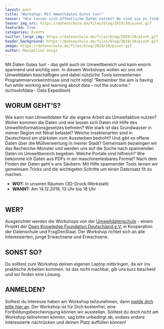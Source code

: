 ```yaml
---
layout: post
title: "Workshop: Mit Umweltdaten Gutes tun!"
teaser: "Wie lassen sich öffentliche Daten nutzen? Wo sind sie zu finden? Im Workshop geht es um Grundlagen und den Austausch zwischen Fortgeschrittenen."
teaser_img_src: https://datenschule.de/files/blog/2019/10/pivot.gif
featured: true
categories: Events
twitter_large_img: https://datenschule.de/files/blog/2019/10/pivot.gif
header_background: https://datenschule.de/files/blog/2019/10/pivot.gif
image: https://datenschule.de/files/blog/2019/10/pivot.gif
author: Maximilian Voigt
---
```


Mit Daten Gutes tun! - das geht auch im Umweltbereich und kann enorm spannend und wichtig sein. In diesem Workshops wollen wir uns mit Umweltdaten beschäftigen und dabei nützliche Tools kennenlernen. Programmiervorkenntnisse sind nicht nötig! “Remember the aim is having fun while working and learning about data – not the outcome.” (schoolofdata - Data Expedition)

## WORUM GEHT'S?
Wie kann man Umweltdaten für die eigene Arbeit als Umweltaktive nutzen? Woher kommen die Daten und wie lassen sich Daten mit Hilfe des Umweltinformationsgesetzes befreien? Wie stark ist das Grundwasser in meiner Region mit Nitrat belastet? Welche Insektenarten sind in Deutschland am stärksten vom Aussterben bedroht? Und gibt es offene Daten über die Müllverwertung in meiner Stadt?
Gemeinsam bezwingen wir das Recherche-Monster und werden uns auf die Suche nach spannenden Daten im Umweltbereich begeben. Welche Portale sind hilfreich? Wie bekomme ich Daten aus PDFs in ein maschinenlesbares Format?
Nach dem Finden der Daten geht´s ans Säubern: Mit Hilfe spannender Tools lernen wir gemeinsam Tricks und die wichtigsten Schritte um einen Datensatz fit zu machen.

* **WO?:** In unseren Räumen (3D-Druck-Werkstatt)
* **WANN?:** Am 14.12.2019, 13 Uhr bis 18 Uhr
<br><br>

## WER?
Ausgerichtet werden die Workshops von der [Umweltdatenschule](https://datenschule.de/projekte/umweltdatenschule/) - einem Projekt der [Open Knowledge Foundation Deutschland e.V.](https://www.okfn.de) in Kooperation der Datenschule und FragDenStaat. Der Workshop richtet sich an alle Interessierten, junge Erwachsene und Erwachsene.

## SONST SO?
Du solltest zum Workshop deinen eigenen Laptop mitbringen, da wir ins praktische Arbeiten kommen. Ist das nicht machbar, gib uns kurz bescheid und wir finden eine Lösung.

## ANMELDEN?
Solltest du Interesse haben am Workshop teilzunehmen, dann <a href="mailto:info@fablab-cottbus.de">melde dich bitte hier an</a>.
Der Workshop ist für Dich kostenfrei, eine Fortbildungsbescheinigung können wir ausstellen.
Solltest du doch nicht am Workshop teilnehmen können, sag bitte unbedingt ab, sodass andere Interessierte nachrücken und deinen Platz auffüllen können!
